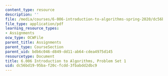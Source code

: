 ```yaml
---
content_type: resource
description: ''
file: /media/courses/6-006-introduction-to-algorithms-spring-2020/dc56bd1995baf20cfcdd3fbabdd2dbc9_MIT6_006S20_ps1-questions.pdf
file_type: application/pdf
learning_resource_types:
- Assignments
ocw_type: OCWFile
parent_title: Assignments
parent_type: CourseSection
parent_uid: bdb6c046-d849-dd11-ab64-cdea4975d145
resourcetype: Document
title: 6.006 Introduction to Algorithms, Problem Set 1
uid: dc56bd19-95ba-f20c-fcdd-3fbabdd2dbc9
---
```

